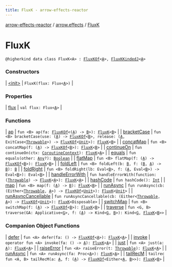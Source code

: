 ```yaml
---
title: FluxK - arrow-effects-reactor
---
```


[arrow-effects-reactor](../../index.html) / [arrow.effects](../index.html) / [FluxK](./index.html)

# FluxK

`@higherkind data class FluxK<A> : `[`FluxKOf`](../-flux-k-of.html)`<`[`A`](index.html#A)`>, `[`FluxKKindedJ`](../-flux-k-kinded-j.html)`<`[`A`](index.html#A)`>`

### Constructors

| [&lt;init&gt;](-init-.html) | `FluxK(flux: Flux<`[`A`](index.html#A)`>)` |

### Properties

| [flux](flux.html) | `val flux: Flux<`[`A`](index.html#A)`>` |

### Functions

| [ap](ap.html) | `fun <B> ap(fa: `[`FluxKOf`](../-flux-k-of.html)`<(`[`A`](index.html#A)`) -> `[`B`](ap.html#B)`>): `[`FluxK`](./index.html)`<`[`B`](ap.html#B)`>` |
| [bracketCase](bracket-case.html) | `fun <B> bracketCase(use: (`[`A`](index.html#A)`) -> `[`FluxKOf`](../-flux-k-of.html)`<`[`B`](bracket-case.html#B)`>, release: (`[`A`](index.html#A)`, ExitCase<`[`Throwable`](https://kotlinlang.org/api/latest/jvm/stdlib/kotlin/-throwable/index.html)`>) -> `[`FluxKOf`](../-flux-k-of.html)`<`[`Unit`](https://kotlinlang.org/api/latest/jvm/stdlib/kotlin/-unit/index.html)`>): `[`FluxK`](./index.html)`<`[`B`](bracket-case.html#B)`>` |
| [concatMap](concat-map.html) | `fun <B> concatMap(f: (`[`A`](index.html#A)`) -> `[`FluxKOf`](../-flux-k-of.html)`<`[`B`](concat-map.html#B)`>): `[`FluxK`](./index.html)`<`[`B`](concat-map.html#B)`>` |
| [continueOn](continue-on.html) | `fun continueOn(ctx: `[`CoroutineContext`](https://kotlinlang.org/api/latest/jvm/stdlib/kotlin.coroutines/-coroutine-context/index.html)`): `[`FluxK`](./index.html)`<`[`A`](index.html#A)`>` |
| [equals](equals.html) | `fun equals(other: `[`Any`](https://kotlinlang.org/api/latest/jvm/stdlib/kotlin/-any/index.html)`?): `[`Boolean`](https://kotlinlang.org/api/latest/jvm/stdlib/kotlin/-boolean/index.html) |
| [flatMap](flat-map.html) | `fun <B> flatMap(f: (`[`A`](index.html#A)`) -> `[`FluxKOf`](../-flux-k-of.html)`<`[`B`](flat-map.html#B)`>): `[`FluxK`](./index.html)`<`[`B`](flat-map.html#B)`>` |
| [foldLeft](fold-left.html) | `fun <B> foldLeft(b: `[`B`](fold-left.html#B)`, f: (`[`B`](fold-left.html#B)`, `[`A`](index.html#A)`) -> `[`B`](fold-left.html#B)`): `[`B`](fold-left.html#B) |
| [foldRight](fold-right.html) | `fun <B> foldRight(lb: Eval<`[`B`](fold-right.html#B)`>, f: (`[`A`](index.html#A)`, Eval<`[`B`](fold-right.html#B)`>) -> Eval<`[`B`](fold-right.html#B)`>): Eval<`[`B`](fold-right.html#B)`>` |
| [handleErrorWith](handle-error-with.html) | `fun handleErrorWith(function: (`[`Throwable`](https://kotlinlang.org/api/latest/jvm/stdlib/kotlin/-throwable/index.html)`) -> `[`FluxK`](./index.html)`<`[`A`](index.html#A)`>): `[`FluxK`](./index.html)`<`[`A`](index.html#A)`>` |
| [hashCode](hash-code.html) | `fun hashCode(): `[`Int`](https://kotlinlang.org/api/latest/jvm/stdlib/kotlin/-int/index.html) |
| [map](map.html) | `fun <B> map(f: (`[`A`](index.html#A)`) -> `[`B`](map.html#B)`): `[`FluxK`](./index.html)`<`[`B`](map.html#B)`>` |
| [runAsync](run-async.html) | `fun runAsync(cb: (Either<`[`Throwable`](https://kotlinlang.org/api/latest/jvm/stdlib/kotlin/-throwable/index.html)`, `[`A`](index.html#A)`>) -> `[`FluxKOf`](../-flux-k-of.html)`<`[`Unit`](https://kotlinlang.org/api/latest/jvm/stdlib/kotlin/-unit/index.html)`>): `[`FluxK`](./index.html)`<`[`Unit`](https://kotlinlang.org/api/latest/jvm/stdlib/kotlin/-unit/index.html)`>` |
| [runAsyncCancellable](run-async-cancellable.html) | `fun runAsyncCancellable(cb: (Either<`[`Throwable`](https://kotlinlang.org/api/latest/jvm/stdlib/kotlin/-throwable/index.html)`, `[`A`](index.html#A)`>) -> `[`FluxKOf`](../-flux-k-of.html)`<`[`Unit`](https://kotlinlang.org/api/latest/jvm/stdlib/kotlin/-unit/index.html)`>): `[`FluxK`](./index.html)`<Disposable>` |
| [switchMap](switch-map.html) | `fun <B> switchMap(f: (`[`A`](index.html#A)`) -> `[`FluxKOf`](../-flux-k-of.html)`<`[`B`](switch-map.html#B)`>): `[`FluxK`](./index.html)`<`[`B`](switch-map.html#B)`>` |
| [traverse](traverse.html) | `fun <G, B> traverse(GA: Applicative<`[`G`](traverse.html#G)`>, f: (`[`A`](index.html#A)`) -> Kind<`[`G`](traverse.html#G)`, `[`B`](traverse.html#B)`>): Kind<`[`G`](traverse.html#G)`, `[`FluxK`](./index.html)`<`[`B`](traverse.html#B)`>>` |

### Companion Object Functions

| [defer](defer.html) | `fun <A> defer(fa: () -> `[`FluxKOf`](../-flux-k-of.html)`<`[`A`](defer.html#A)`>): `[`FluxK`](./index.html)`<`[`A`](defer.html#A)`>` |
| [invoke](invoke.html) | `operator fun <A> invoke(fa: () -> `[`A`](invoke.html#A)`): `[`FluxK`](./index.html)`<`[`A`](invoke.html#A)`>` |
| [just](just.html) | `fun <A> just(a: `[`A`](just.html#A)`): `[`FluxK`](./index.html)`<`[`A`](just.html#A)`>` |
| [raiseError](raise-error.html) | `fun <A> raiseError(t: `[`Throwable`](https://kotlinlang.org/api/latest/jvm/stdlib/kotlin/-throwable/index.html)`): `[`FluxK`](./index.html)`<`[`A`](raise-error.html#A)`>` |
| [runAsync](run-async.html) | `fun <A> runAsync(fa: Proc<`[`A`](run-async.html#A)`>): `[`FluxK`](./index.html)`<`[`A`](run-async.html#A)`>` |
| [tailRecM](tail-rec-m.html) | `tailrec fun <A, B> tailRecM(a: `[`A`](tail-rec-m.html#A)`, f: (`[`A`](tail-rec-m.html#A)`) -> `[`FluxKOf`](../-flux-k-of.html)`<Either<`[`A`](tail-rec-m.html#A)`, `[`B`](tail-rec-m.html#B)`>>): `[`FluxK`](./index.html)`<`[`B`](tail-rec-m.html#B)`>` |

